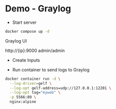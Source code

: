 # Demo - Graylog

- Start server

```bash
docker compose up -d
```

Graylog UI

http://{ip}:9000
admin/admin

- Create Inputs

- Run container to send logs to Graylog

```bash
docker container run -d \
  --log-driver=gelf \
  --log-opt gelf-address=udp://127.0.0.1:12201 \
  --log-opt tag="myweb" \
  -p 5566:80 \
  nginx:alpine
```
